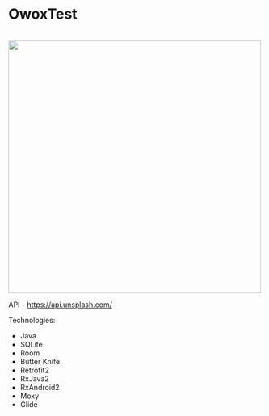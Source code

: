 # OwoxTest


<br>
<img height="500" src="https://github.com/llOldmenll/OwoxTest/blob/master/preview.gif" />
<br>

API - https://api.unsplash.com/

Technologies:  
- Java  
- SQLite 
- Room
- Butter Knife  
- Retrofit2 
- RxJava2  
- RxAndroid2 
- Moxy
- Glide
